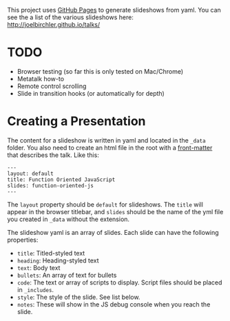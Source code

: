 This project uses [GitHub Pages](http://pages.github.com/) to generate slideshows from yaml. You can see the a list of the various slideshows here: http://joelbirchler.github.io/talks/


# TODO

* Browser testing (so far this is only tested on Mac/Chrome)
* Metatalk how-to
* Remote control scrolling
* Slide in transition hooks (or automatically for depth)


# Creating a Presentation

The content for a slideshow is written in yaml and located in the `_data` folder. You also need to create an html file in the root with a [front-matter](http://jekyllrb.com/docs/frontmatter/) that describes the talk. Like this:

	---
	layout: default
	title: Function Oriented JavaScript
	slides: function-oriented-js
	---

The `layout` property should be `default` for slideshows. The `title` will appear in the browser titlebar, and `slides` should be the name of the yml file you created in `_data` without the extension.

The slideshow yaml is an array of slides. Each slide can have the following properties:
	
* `title`: Titled-styled text
* `heading`: Heading-styled text
* `text`: Body text
* `bullets`: An array of text for bullets
* `code`: The text or array of scripts to display. Script files should be placed in `_includes`.
* `style`: The style of the slide. See list below.
* `notes`: These will show in the JS debug console when you reach the slide.